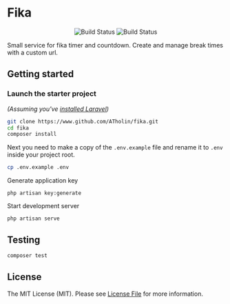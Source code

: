 
# Fika

<p align="center">
    <img src="https://github.com/ATholin/fika/workflows/Fika%20CI/badge.svg" alt="Build Status">
    <img src="https://img.shields.io/badge/License-MIT-yellow.svg" alt="Build Status">
</p>

Small service for fika timer and countdown. Create and manage break times with a custom url.

## Getting started

### Launch the starter project

*(Assuming you've [installed Laravel](https://laravel.com/docs/installation))*


``` bash
git clone https://www.github.com/ATholin/fika.git
cd fika
composer install
```

Next you need to make a copy of the `.env.example` file and rename it to `.env` inside your project root.

``` bash
cp .env.example .env
```

Generate application key

```
php artisan key:generate
```

Start development server

```
php artisan serve
```

## Testing

``` bash
composer test
```

## License

The MIT License (MIT). Please see [License File](LICENSE) for more information.
